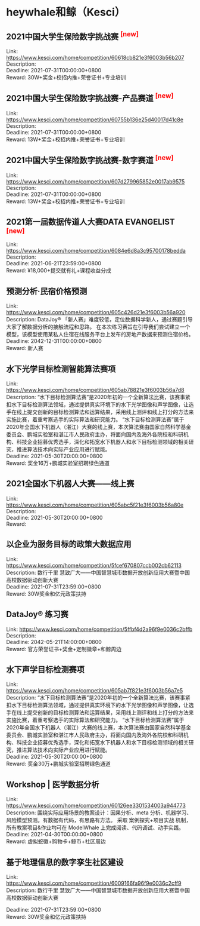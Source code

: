 # heywhale和鲸（Kesci）



## 2021中国大学生保险数字挑战赛 <sup style="color:red">[new]<sup>  

Link: https://www.kesci.com/home/competition/60618cb821e3f6003b56b207  
Description:   
Deadline: 2021-07-31T00:00:00+0800  
Reward: 30W+奖金+校招内推+荣誉证书+专业培训  


## 2021中国大学生保险数字挑战赛-产品赛道 <sup style="color:red">[new]<sup>  

Link: https://www.kesci.com/home/competition/60755b136e25d40017d41c8e  
Description:   
Deadline: 2021-07-31T00:00:00+0800  
Reward: 13W+奖金+校招内推+荣誉证书+专业培训  


## 2021中国大学生保险数字挑战赛-数字赛道 <sup style="color:red">[new]<sup>  

Link: https://www.kesci.com/home/competition/607d279965852e0017ab9575  
Description:   
Deadline: 2021-07-31T00:00:00+0800  
Reward: 13W+奖金+校招内推+荣誉证书+专业培训  


## 2021第一届数据传道人大赛DATA EVANGELIST <sup style="color:red">[new]<sup>  

Link: https://www.kesci.com/home/competition/6084e6d8a3c95700178bedda  
Description:   
Deadline: 2021-06-21T23:59:00+0800  
Reward: ¥18,000+提交就有礼+课程收益分成  


## 预测分析·民宿价格预测

Link: https://www.kesci.com/home/competition/605c426d21e3f6003b56a920  
Description: DataJoy® 「新人赛」难度较低，定位数据科学新人，通过赛题引导大家了解数据分析的接触流程和思路。
在本次练习赛旨在引导我们尝试建立一个模型，该模型使用某私人住宿在线服务平台上发布的房地产数据来预测住宿价格。  
Deadline: 2042-12-31T00:00:00+0800  
Reward: 新人赛  


## 水下光学目标检测智能算法赛项

Link: https://www.kesci.com/home/competition/605ab78821e3f6003b56a7d8  
Description:  “水下目标检测算法赛”是2020年初的一个全新算法比赛，该赛事紧扣水下目标检测算法领域，通过提供真实环境下的水下光学图像和声学图像，让选手在线上提交创新的目标检测算法和运算结果，采用线上测评和线上打分的方法来实施比赛，着重考察选手的实际算法和研究能力。
“水下目标检测算法赛”属于2020年全国水下机器人（湛江）大赛的线上赛，本次算法赛由国家自然科学基金委员会、鹏城实验室和湛江市人民政府主办，将面向国内及海外各院校和科研机构、科技企业招募优秀选手，深化和拓宽水下机器人和水下目标检测领域的相关研究，推进算法技术向实际产业应用进行赋能。  
Deadline: 2021-05-30T20:00:00+0800  
Reward: 奖金16万+鹏城实验室招聘绿色通道  


## 2021全国水下机器人大赛——线上赛

Link: https://www.kesci.com/home/competition/605abc5f21e3f6003b56a80e  
Description:   
Deadline: 2021-05-30T20:00:00+0800  
Reward:   


## 以企业为服务目标的政策大数据应用

Link: https://www.kesci.com/home/competition/5fcef670807ccb002cb62113  
Description: 数行千里 慧致广大——中国智慧城市数据开放创新应用大赛暨中国高校数据驱动创新大赛  
Deadline: 2021-07-31T23:59:00+0800  
Reward: 30W奖金和亿元政策扶持  


## DataJoy® 练习赛

Link: https://www.kesci.com/home/competition/5ffbf4d2a96f9e0036c2bffb  
Description:   
Deadline: 2042-05-21T14:00:00+0800  
Reward: 官方荣誉证书+奖金+定制徽章+和鲸周边  


## 水下声学目标检测赛项

Link: https://www.kesci.com/home/competition/605ab7f821e3f6003b56a7e5  
Description:  “水下目标检测算法赛”是2020年初的一个全新算法比赛，该赛事紧扣水下目标检测算法领域，通过提供真实环境下的水下光学图像和声学图像，让选手在线上提交创新的目标检测算法和运算结果，采用线上测评和线上打分的方法来实施比赛，着重考察选手的实际算法和研究能力。
“水下目标检测算法赛”属于2020年全国水下机器人（湛江）大赛的线上赛，本次算法赛由国家自然科学基金委员会、鹏城实验室和湛江市人民政府主办，将面向国内及海外各院校和科研机构、科技企业招募优秀选手，深化和拓宽水下机器人和水下目标检测领域的相关研究，推进算法技术向实际产业应用进行赋能。  
Deadline: 2021-05-30T20:00:00+0800  
Reward: 奖金30万+鹏城实验室招聘绿色通道  


## Workshop | 医学数据分析

Link: https://www.kesci.com/home/competition/60126ee3301534003a944773  
Description: 围绕实际应用场景的教案设计：因果分析、meta 分析、机器学习、风险模型预测。有数据有代码，有思路有方法。
采取 案例探究+项目实战 机制，所有教案项目&作业均可在 ModelWhale 上完成阅读、代码调试、动手实践。  
Deadline: 2021-04-30T00:00:00+0800  
Reward: 虚拟蛇徽+购物卡+鲸币+社区周边  


## 基于地理信息的数字孪生社区建设

Link: https://www.kesci.com/home/competition/6009166fa96f9e0036c2cff9  
Description: 数行千里 慧致广大——中国智慧城市数据开放创新应用大赛暨中国高校数据驱动创新大赛
  
Deadline: 2021-07-31T23:59:00+0800  
Reward: 30W奖金和亿元政策扶持  

